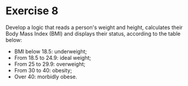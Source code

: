 # Exercise 8

Develop a logic that reads a person's weight and height, calculates their Body Mass Index (BMI) and displays their status, according to the table below:

-   BMI below 18.5: underweight;
-   From 18.5 to 24.9: ideal weight;
-   From 25 to 29.9: overweight;
-   From 30 to 40: obesity;
-   Over 40: morbidly obese.
